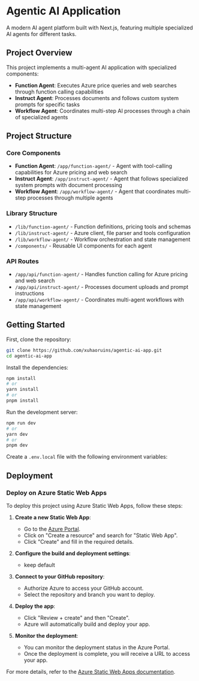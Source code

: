 # Agentic AI Application

A modern AI agent platform built with Next.js, featuring multiple specialized AI agents for different tasks.

## Project Overview

This project implements a multi-agent AI application with specialized components:

- **Function Agent**: Executes Azure price queries and web searches through function calling capabilities
- **Instruct Agent**: Processes documents and follows custom system prompts for specific tasks
- **Workflow Agent**: Coordinates multi-step AI processes through a chain of specialized agents

## Project Structure

### Core Components

- **Function Agent**: `/app/function-agent/` - Agent with tool-calling capabilities for Azure pricing and web search
- **Instruct Agent**: `/app/instruct-agent/` - Agent that follows specialized system prompts with document processing
- **Workflow Agent**: `/app/workflow-agent/` - Agent that coordinates multi-step processes through multiple agents

### Library Structure

- `/lib/function-agent/` - Function definitions, pricing tools and schemas
- `/lib/instruct-agent/` - Azure client, file parser and tools configuration
- `/lib/workflow-agent/` - Workflow orchestration and state management
- `/components/` - Reusable UI components for each agent

### API Routes

- `/app/api/function-agent/` - Handles function calling for Azure pricing and web search
- `/app/api/instruct-agent/` - Processes document uploads and prompt instructions
- `/app/api/workflow-agent/` - Coordinates multi-agent workflows with state management


## Getting Started

First, clone the repository:

```bash
git clone https://github.com/xuhaoruins/agentic-ai-app.git
cd agentic-ai-app
```

Install the dependencies:

```bash
npm install
# or
yarn install
# or
pnpm install
```

Run the development server:

```bash
npm run dev
# or
yarn dev
# or
pnpm dev
```

Create a `.env.local` file with the following environment variables:


## Deployment

### Deploy on Azure Static Web Apps

To deploy this project using Azure Static Web Apps, follow these steps:

1. **Create a new Static Web App**:
   - Go to the [Azure Portal](https://portal.azure.com/).
   - Click on "Create a resource" and search for "Static Web App".
   - Click "Create" and fill in the required details.

2. **Configure the build and deployment settings**:
   - keep default

3. **Connect to your GitHub repository**:
   - Authorize Azure to access your GitHub account.
   - Select the repository and branch you want to deploy.

4. **Deploy the app**:
   - Click "Review + create" and then "Create".
   - Azure will automatically build and deploy your app.

5. **Monitor the deployment**:
   - You can monitor the deployment status in the Azure Portal.
   - Once the deployment is complete, you will receive a URL to access your app.

For more details, refer to the [Azure Static Web Apps documentation](https://docs.microsoft.com/en-us/azure/static-web-apps/).

